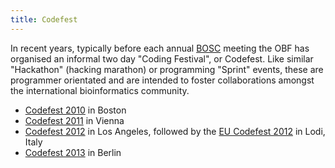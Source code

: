 ```yaml
---
title: Codefest
---
```


In recent years, typically before each annual [BOSC](BOSC "wikilink")
meeting the OBF has organised an informal two day "Coding Festival", or
Codefest. Like similar "Hackathon" (hacking marathon) or programming
"Sprint" events, these are programmer orientated and are intended to
foster collaborations amongst the international bioinformatics
community.

-   [Codefest 2010](Codefest_2010 "wikilink") in Boston
-   [Codefest 2011](Codefest_2011 "wikilink") in Vienna
-   [Codefest 2012](Codefest_2012 "wikilink") in Los Angeles, followed
    by the [EU Codefest 2012](EU_Codefest_2012 "wikilink") in Lodi,
    Italy
-   [Codefest 2013](Codefest_2013 "wikilink") in Berlin

